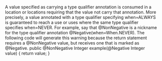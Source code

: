 A value specified as carrying a type qualifier annotation is consumed in a location or locations requiring that the value not carry that annotation.  More precisely, a value annotated with a type qualifier specifying when=ALWAYS is guaranteed to reach a use or uses where the same type qualifier specifies when=NEVER.  For example, say that @NonNegative is a nickname for the type qualifier annotation @Negative(when=When.NEVER). The following code will generate this warning because the return statement requires a @NonNegative value, but receives one that is marked as @Negative.  public @NonNegative Integer example(@Negative Integer value) { return value; }
